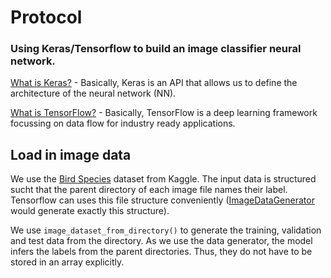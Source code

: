 # Protocol
### Using Keras/Tensorflow to build an image classifier neural network.
[What is Keras?](https://www.simplilearn.com/keras-vs-tensorflow-vs-pytorch-article#:~:text=is%20Deep%20Learning%3F-,What%20is%20Keras%3F,-What%20is%20PyTorch) -
Basically, Keras is an API that allows us to define the architecture of the neural network (NN).

[What is TensorFlow?](https://www.simplilearn.com/keras-vs-tensorflow-vs-pytorch-article#what_is_tensorflow) -
Basically, TensorFlow is a deep learning framework focussing on data flow for industry ready applications. 

## Load in image data
We use the [Bird Species](https://www.kaggle.com/datasets/gpiosenka/100-bird-species?select=birds+latin+names.csv) dataset from Kaggle. The input data is structured sucht that the parent directory of each image file names their label. Tensorflow can uses this file structure conveniently ([ImageDataGenerator](https://www.tensorflow.org/api_docs/python/tf/keras/preprocessing/image/ImageDataGenerator) would generate exactly this structure). 

We use ``image_dataset_from_directory()`` to generate the training, validation and test data from the directory.
As we use the data generator, the model infers the labels from the parent directories. Thus, they do not have to be stored in an array explicitly.  
